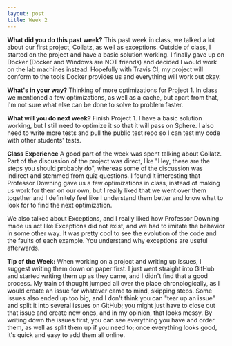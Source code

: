 ```yaml
---
layout: post
title: Week 2
---
```


**What did you do this past week?**  This past week in class, we talked a lot about our first project, Collatz, as well as exceptions. Outside of class, I started on the project and have a basic solution working. I finally gave up on Docker (Docker and Windows are NOT friends) and decided I would work on the lab machines instead. Hopefully with Travis CI, my project will conform to the tools Docker provides us and everything will work out okay.


**What's in your way?**  Thinking of more optimizations for Project 1. In class we mentioned a few optimizations, as well as a cache, but apart from that, I'm not sure what else can be done to solve to problem faster. 


**What will you do next week?**  Finish Project 1. I have a basic solution working, but I still need to optimize it so that it will pass on Sphere. I also need to write more tests and pull the public test repo so I can test my code with other students' tests.


**Class Experience**  A good part of the week was spent talking about Collatz. Part of the discussion of the project was direct, like "Hey, these are the steps you should probably do", whereas some of the discussion was indirect and stemmed from quiz questions. I found it interesting that Professor Downing gave us a few optimizations in class, instead of making us work for them on our own, but I really liked that we went over them together and I definitely feel like I understand them better and know what to look for to find the next optimization. 

We also talked about Exceptions, and I really liked how Professor Downing made us act like Exceptions did not exist, and we had to imitate the behavior in some other way. It was pretty cool to see the evolution of the code and the faults of each example. You understand why exceptions are useful afterwards.


**Tip of the Week:**  When working on a project and writing up issues, I suggest writing them down on paper first. I just went straight into GitHub and started writing them up as they came, and I didn't find that a good process. My train of thought jumped all over the place chronologically, as I would create an issue for whatever came to mind, skipping steps. Some issues also ended up too big, and I don't think you can "tear up an issue" and split it into several issues on GitHub; you might just have to close out that issue and create new ones, and in my opinion, that looks messy. By writing down the issues first, you can see everything you have and order them, as well as split them up if you need to; once everything looks good, it's quick and easy to add them all online.